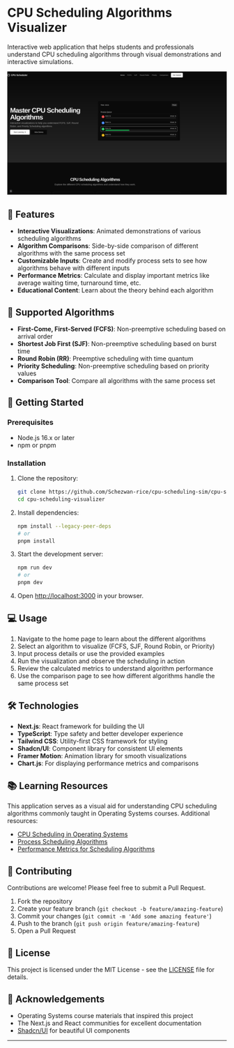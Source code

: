 # CPU Scheduling Algorithms Visualizer

Interactive web application that helps students and professionals understand CPU scheduling algorithms through visual demonstrations and interactive simulations.

![CPU Scheduling Visualizer](./public/preview.png)

## 🌟 Features

- **Interactive Visualizations**: Animated demonstrations of various scheduling algorithms
- **Algorithm Comparisons**: Side-by-side comparison of different algorithms with the same process set
- **Customizable Inputs**: Create and modify process sets to see how algorithms behave with different inputs
- **Performance Metrics**: Calculate and display important metrics like average waiting time, turnaround time, etc.
- **Educational Content**: Learn about the theory behind each algorithm

## 🧮 Supported Algorithms

- **First-Come, First-Served (FCFS)**: Non-preemptive scheduling based on arrival order
- **Shortest Job First (SJF)**: Non-preemptive scheduling based on burst time
- **Round Robin (RR)**: Preemptive scheduling with time quantum
- **Priority Scheduling**: Non-preemptive scheduling based on priority values
- **Comparison Tool**: Compare all algorithms with the same process set

## 🚀 Getting Started

### Prerequisites

- Node.js 16.x or later
- npm or pnpm

### Installation

1. Clone the repository:
   ```bash
   git clone https://github.com/Schezwan-rice/cpu-scheduling-sim/cpu-scheduling-sim.git
   cd cpu-scheduling-visualizer
   ```

2. Install dependencies:
   ```bash
   npm install --legacy-peer-deps
   # or
   pnpm install
   ```

3. Start the development server:
   ```bash
   npm run dev
   # or
   pnpm dev
   ```

4. Open [http://localhost:3000](http://localhost:3000) in your browser.

## 💻 Usage

1. Navigate to the home page to learn about the different algorithms
2. Select an algorithm to visualize (FCFS, SJF, Round Robin, or Priority)
3. Input process details or use the provided examples
4. Run the visualization and observe the scheduling in action
5. Review the calculated metrics to understand algorithm performance
6. Use the comparison page to see how different algorithms handle the same process set

## 🛠️ Technologies

- **Next.js**: React framework for building the UI
- **TypeScript**: Type safety and better developer experience
- **Tailwind CSS**: Utility-first CSS framework for styling
- **Shadcn/UI**: Component library for consistent UI elements
- **Framer Motion**: Animation library for smooth visualizations
- **Chart.js**: For displaying performance metrics and comparisons

## 📚 Learning Resources

This application serves as a visual aid for understanding CPU scheduling algorithms commonly taught in Operating Systems courses. Additional resources:

- [CPU Scheduling in Operating Systems](https://en.wikipedia.org/wiki/Scheduling_(computing))
- [Process Scheduling Algorithms](https://www.geeksforgeeks.org/cpu-scheduling-in-operating-systems/)
- [Performance Metrics for Scheduling Algorithms](https://www.tutorialspoint.com/operating_system/os_process_scheduling_algorithms.htm)

## 🤝 Contributing

Contributions are welcome! Please feel free to submit a Pull Request.

1. Fork the repository
2. Create your feature branch (`git checkout -b feature/amazing-feature`)
3. Commit your changes (`git commit -m 'Add some amazing feature'`)
4. Push to the branch (`git push origin feature/amazing-feature`)
5. Open a Pull Request

## 📄 License

This project is licensed under the MIT License - see the [LICENSE](LICENSE) file for details.

## 🙏 Acknowledgements

- Operating Systems course materials that inspired this project
- The Next.js and React communities for excellent documentation
- [Shadcn/UI](https://ui.shadcn.com/) for beautiful UI components

---


